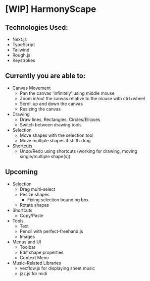 # [WIP] HarmonyScape

## Technologies Used:

- Next.js
- TypeScript
- Tailwind
- Rough.js
- Keystrokes

## Currently you are able to:

- Canvas Movement
  - Pan the canvas 'infinitely' using middle mouse
  - Zoom in/out the canvas relative to the mouse with ctrl+wheel
  - Scroll up and down the canvas
  - Resizing the canvas
- Drawing
  - Draw lines, Rectangles, Circles/Ellipses
  - Switch between drawing tools
- Selection
  - Move shapes with the selection tool
  - Move multiple shapes if shift+drag
- Shortcuts
  - Undo/Redo using shortcuts (working for drawing, moving single/multiple shape(s))

## Upcoming

- Selection
  - Drag multi-select
  - Resize shapes
    - Fixing selection bounding box
  - Rotate shapes
- Shortcuts
  - Copy/Paste
- Tools
  - Text
  - Pencil with perfect-freehand.js
  - Images
- Menus and UI
  - Toolbar
  - Edit shape properties
  - Context Menu
- Music-Related Libraries
  - vexflow.js for displaying sheet music
  - jzz.js for midi

